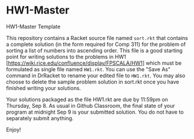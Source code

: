 # HW1-Master
HW1-Master Template

This repository contains a Racket source file named `sort.rkt` that contains a complete solution (in the form required for Comp 311) for the problem of sorting a list of numbers into ascending order.  This file is a good starting point for writing solutions to the problems in HW1 [https://wiki.rice.edu/confluence/display/FPSCALA/HW1] which must be formulated as single file named `HW1.rkt`.  You can use the "Save As" command in DrRacket to rename your edited file to `HW1.rkt`.  You may also choose to delete the sample problem solution in sort.rkt once you have finished writing your solutions.

Your solutions packaged as the file HW1.rkt are due by 11:59pm on Thursday, Sep 8.  As usual in Github Classroom, the final state of your program at midnight Sep 9 is your submitted solution.  You do not have to separately submit anything.

Enjoy!
